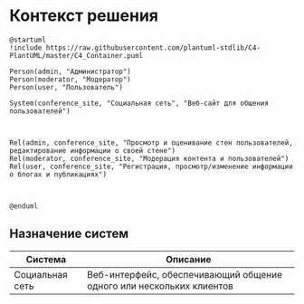# Контекст решения
<!-- Окружение системы (роли, участники, внешние системы) и связи системы с ним. Диаграмма контекста C4 и текстовое описание. 
-->
```plantuml
@startuml
!include https://raw.githubusercontent.com/plantuml-stdlib/C4-PlantUML/master/C4_Container.puml

Person(admin, "Администратор")
Person(moderator, "Модератор")
Person(user, "Пользователь")

System(conference_site, "Социальная сеть", "Веб-сайт для общения пользователей")



Rel(admin, conference_site, "Просмотр и оценивание стен пользователей, редактирование информации о своей стене")
Rel(moderator, conference_site, "Модерация контента и пользователей")
Rel(user, conference_site, "Регистрация, просмотр/изменение информации о блогах и публикациях")



@enduml
```
## Назначение систем
|Система| Описание|
|-------|---------|
| Социальная сеть | Веб-интерфейс, обеспечивающий общение одного или нескольких клиентов|

